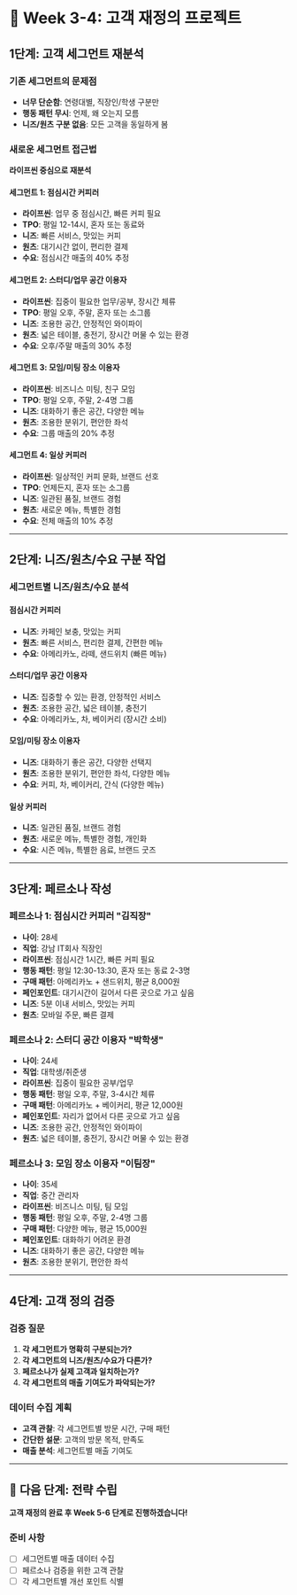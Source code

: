 # 🎯 Week 3-4: 고객 재정의 프로젝트

## 1단계: 고객 세그먼트 재분석

### 기존 세그먼트의 문제점
- **너무 단순함**: 연령대별, 직장인/학생 구분만
- **행동 패턴 무시**: 언제, 왜 오는지 모름
- **니즈/원츠 구분 없음**: 모든 고객을 동일하게 봄

### 새로운 세그먼트 접근법
**라이프씬 중심으로 재분석**

#### 세그먼트 1: 점심시간 커피러
- **라이프씬**: 업무 중 점심시간, 빠른 커피 필요
- **TPO**: 평일 12-14시, 혼자 또는 동료와
- **니즈**: 빠른 서비스, 맛있는 커피
- **원츠**: 대기시간 없이, 편리한 결제
- **수요**: 점심시간 매출의 40% 추정

#### 세그먼트 2: 스터디/업무 공간 이용자
- **라이프씬**: 집중이 필요한 업무/공부, 장시간 체류
- **TPO**: 평일 오후, 주말, 혼자 또는 소그룹
- **니즈**: 조용한 공간, 안정적인 와이파이
- **원츠**: 넓은 테이블, 충전기, 장시간 머물 수 있는 환경
- **수요**: 오후/주말 매출의 30% 추정

#### 세그먼트 3: 모임/미팅 장소 이용자
- **라이프씬**: 비즈니스 미팅, 친구 모임
- **TPO**: 평일 오후, 주말, 2-4명 그룹
- **니즈**: 대화하기 좋은 공간, 다양한 메뉴
- **원츠**: 조용한 분위기, 편안한 좌석
- **수요**: 그룹 매출의 20% 추정

#### 세그먼트 4: 일상 커피러
- **라이프씬**: 일상적인 커피 문화, 브랜드 선호
- **TPO**: 언제든지, 혼자 또는 소그룹
- **니즈**: 일관된 품질, 브랜드 경험
- **원츠**: 새로운 메뉴, 특별한 경험
- **수요**: 전체 매출의 10% 추정

---

## 2단계: 니즈/원츠/수요 구분 작업

### 세그먼트별 니즈/원츠/수요 분석

#### 점심시간 커피러
- **니즈**: 카페인 보충, 맛있는 커피
- **원츠**: 빠른 서비스, 편리한 결제, 간편한 메뉴
- **수요**: 아메리카노, 라떼, 샌드위치 (빠른 메뉴)

#### 스터디/업무 공간 이용자
- **니즈**: 집중할 수 있는 환경, 안정적인 서비스
- **원츠**: 조용한 공간, 넓은 테이블, 충전기
- **수요**: 아메리카노, 차, 베이커리 (장시간 소비)

#### 모임/미팅 장소 이용자
- **니즈**: 대화하기 좋은 공간, 다양한 선택지
- **원츠**: 조용한 분위기, 편안한 좌석, 다양한 메뉴
- **수요**: 커피, 차, 베이커리, 간식 (다양한 메뉴)

#### 일상 커피러
- **니즈**: 일관된 품질, 브랜드 경험
- **원츠**: 새로운 메뉴, 특별한 경험, 개인화
- **수요**: 시즌 메뉴, 특별한 음료, 브랜드 굿즈

---

## 3단계: 페르소나 작성

### 페르소나 1: 점심시간 커피러 "김직장"
- **나이**: 28세
- **직업**: 강남 IT회사 직장인
- **라이프씬**: 점심시간 1시간, 빠른 커피 필요
- **행동 패턴**: 평일 12:30-13:30, 혼자 또는 동료 2-3명
- **구매 패턴**: 아메리카노 + 샌드위치, 평균 8,000원
- **페인포인트**: 대기시간이 길어서 다른 곳으로 가고 싶음
- **니즈**: 5분 이내 서비스, 맛있는 커피
- **원츠**: 모바일 주문, 빠른 결제

### 페르소나 2: 스터디 공간 이용자 "박학생"
- **나이**: 24세
- **직업**: 대학생/취준생
- **라이프씬**: 집중이 필요한 공부/업무
- **행동 패턴**: 평일 오후, 주말, 3-4시간 체류
- **구매 패턴**: 아메리카노 + 베이커리, 평균 12,000원
- **페인포인트**: 자리가 없어서 다른 곳으로 가고 싶음
- **니즈**: 조용한 공간, 안정적인 와이파이
- **원츠**: 넓은 테이블, 충전기, 장시간 머물 수 있는 환경

### 페르소나 3: 모임 장소 이용자 "이팀장"
- **나이**: 35세
- **직업**: 중간 관리자
- **라이프씬**: 비즈니스 미팅, 팀 모임
- **행동 패턴**: 평일 오후, 주말, 2-4명 그룹
- **구매 패턴**: 다양한 메뉴, 평균 15,000원
- **페인포인트**: 대화하기 어려운 환경
- **니즈**: 대화하기 좋은 공간, 다양한 메뉴
- **원츠**: 조용한 분위기, 편안한 좌석

---

## 4단계: 고객 정의 검증

### 검증 질문
1. **각 세그먼트가 명확히 구분되는가?**
2. **각 세그먼트의 니즈/원츠/수요가 다른가?**
3. **페르소나가 실제 고객과 일치하는가?**
4. **각 세그먼트의 매출 기여도가 파악되는가?**

### 데이터 수집 계획
- **고객 관찰**: 각 세그먼트별 방문 시간, 구매 패턴
- **간단한 설문**: 고객의 방문 목적, 만족도
- **매출 분석**: 세그먼트별 매출 기여도

---

## 🎯 다음 단계: 전략 수립

**고객 재정의 완료 후 Week 5-6 단계로 진행하겠습니다!**

### 준비 사항
- [ ] 세그먼트별 매출 데이터 수집
- [ ] 페르소나 검증을 위한 고객 관찰
- [ ] 각 세그먼트별 개선 포인트 식별
